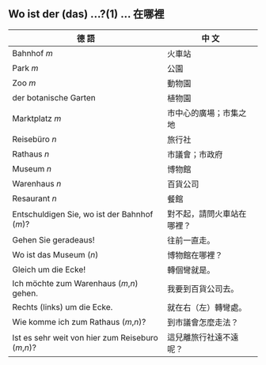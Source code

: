 ## Wo ist der (das) ...?(1)  ... 在哪裡

德 語 | 中 文
-----|------
Bahnhof _m_ | 火車站
Park _m_ | 公園
Zoo _m_ | 動物園
der botanische Garten | 植物園
Marktplatz _m_ | 市中心的廣場；市集之地
Reisebüro _n_ | 旅行社
Rathaus _n_ | 市議會；市政府
Museum _n_ | 博物館
Warenhaus _n_ | 百貨公司
Resaurant _n_ | 餐館
Entschuldigen Sie, wo ist der Bahnhof (_m_)? | 對不起，請問火車站在哪裡？
Gehen Sie geradeaus! | 往前一直走。
Wo ist das Museum (_n_) | 博物館在哪裡？
Gleich um die Ecke! | 轉個彎就是。
Ich möchte zum Warenhaus (_m_,_n_) gehen. | 我要到百貨公司去。
Rechts (links) um die Ecke. | 就在右（左）轉彎處。
Wie komme ich zum Rathaus (_m_,_n_)? | 到市議會怎麼走法？
Ist es sehr weit von hier zum Reiseburo (_m_,_n_)? | 這兒離旅行社遠不遠呢？
